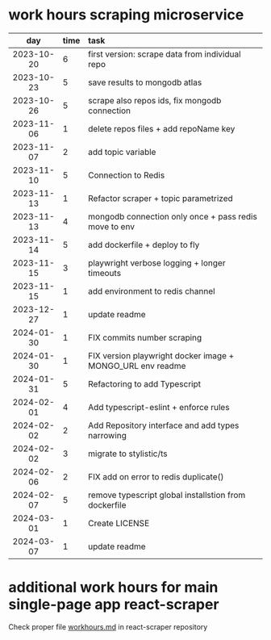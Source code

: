 # work hours scraping microservice

| day | time | task  |
| :----:|:-----| :-----|
| 2023-10-20 | 6 | first version: scrape data from individual repo |
| 2023-10-23 | 5 | save results to mongodb atlas |
| 2023-10-26 | 5 | scrape also repos ids, fix mongodb connection |
| 2023-11-06 | 1 | delete repos files + add repoName key |
| 2023-11-07 | 2 | add topic variable |
| 2023-11-10 | 5 | Connection to Redis |
| 2023-11-13 | 1 | Refactor scraper + topic parametrized |
| 2023-11-13 | 4 | mongodb connection only once + pass redis move to env |
| 2023-11-14 | 5 | add dockerfile + deploy to fly |
| 2023-11-15 | 3 | playwright verbose logging + longer timeouts |
| 2023-11-15 | 1 | add environment to redis channel |
| 2023-12-27 | 1 | update readme |
| 2024-01-30 | 1 | FIX commits number scraping |
| 2024-01-30 | 1 | FIX version playwright docker image + MONGO_URL env readme |
| 2024-01-31 | 5 | Refactoring to add Typescript |
| 2024-02-01 | 4 | Add typescript-eslint + enforce rules |
| 2024-02-02 | 2 | Add Repository interface and add types narrowing |
| 2024-02-02 | 3 | migrate to stylistic/ts |
| 2024-02-06 | 2 | FIX add on error to redis duplicate() |
| 2024-02-07 | 5 | remove typescript global installstion from dockerfile |
| 2024-03-01 | 1 | Create LICENSE |
| 2024-03-07 | 1 | update readme |

# additional work hours for main single-page app react-scraper

Check proper file [workhours.md](https://github.com/pcolt/react-scraper/blob/master/workhours.md) in react-scraper repository